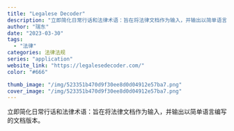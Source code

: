 ```yaml
---
title: "Legalese Decoder"
description: "立即简化日常行话和法律术语：旨在将法律文档作为输入，并输出以简单语言编写的文档版本。"
author: "瑞东"
date: "2023-03-30"
tags:
  - "法律"
categories: 法律法规
series: "application"
website_link: "https://legalesedecoder.com/"
color: "#666"

thumb_image: "/img/523351b470d9f30ee8d0d04912e57ba7.png"
cover_image: "/img/523351b470d9f30ee8d0d04912e57ba7.png"
---
```


立即简化日常行话和法律术语：旨在将法律文档作为输入，并输出以简单语言编写的文档版本。